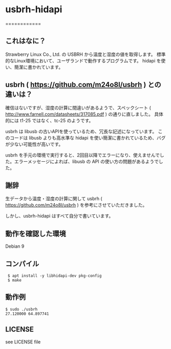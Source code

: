 # usbrh-hidapi
============

## これはなに？
Strawberry Linux Co., Ltd. の USBRH から温度と湿度の値を取得します。
標準的なLinux環境において、ユーザランドで動作するプログラムです。
hidapi を使い、簡潔に書かれています。

## usbrh ( https://github.com/m24o8l/usbrh ) との違いは？
確信はないですが、湿度の計算に間違いがあるようで、スペックシート ( http://www.farnell.com/datasheets/317085.pdf ) の通りに直しました。
具体的には t1-25 ではなく、tc-25 のようです。

usbrh は libusb の古いAPIを使っているため、冗長な記述になっています。
このコードは libusb よりも高水準な hidapi を使い簡潔に書かれているため、バグが少ない可能性が高いです。

usbrh を手元の環境で実行すると、2回目以降でエラーになり、使えませんでした。エラーメッセージによれば、libusb の API の使い方の問題があるようでした。

## 謝辞
生データから温度・湿度の計算に関して usbrh ( https://github.com/m24o8l/usbrh )  を参考にさせていただきました。

しかし、usbrh-hidapi はすべて自分で書いています。
 
## 動作を確認した環境
Debian 9

## コンパイル
     $ apt install -y libhidapi-dev pkg-config
     $ make
 
## 動作例
    $ sudo ./usbrh
    27.120000 64.897741

## LICENSE
see LICENSE file
